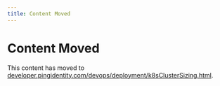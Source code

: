 ```yaml
---
title: Content Moved
---
```

# Content Moved

This content has moved to [developer.pingidentity.com/devops/deployment/k8sClusterSizing.html](https://developer.pingidentity.com/devops/deployment/k8sClusterSizing.html).
